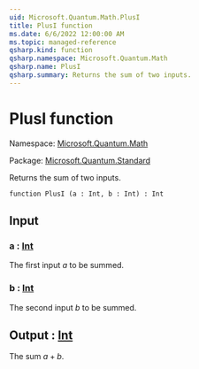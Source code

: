 ```yaml
---
uid: Microsoft.Quantum.Math.PlusI
title: PlusI function
ms.date: 6/6/2022 12:00:00 AM
ms.topic: managed-reference
qsharp.kind: function
qsharp.namespace: Microsoft.Quantum.Math
qsharp.name: PlusI
qsharp.summary: Returns the sum of two inputs.
---
```


# PlusI function

Namespace: [Microsoft.Quantum.Math](xref:Microsoft.Quantum.Math)

Package: [Microsoft.Quantum.Standard](https://nuget.org/packages/Microsoft.Quantum.Standard)


Returns the sum of two inputs.

```qsharp
function PlusI (a : Int, b : Int) : Int
```


## Input

### a : [Int](xref:microsoft.quantum.qsharp.valueliterals#int-literals)

The first input $a$ to be summed.


### b : [Int](xref:microsoft.quantum.qsharp.valueliterals#int-literals)

The second input $b$ to be summed.



## Output : [Int](xref:microsoft.quantum.qsharp.valueliterals#int-literals)

The sum $a + b$.